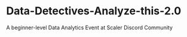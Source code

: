 # Data-Detectives-Analyze-this-2.0
A beginner-level Data Analytics Event at Scaler Discord Community

